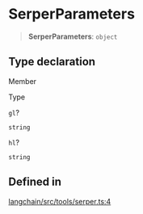 SerperParameters
================

> **SerperParameters**: `object`

Type declaration[​](#type-declaration "Direct link to Type declaration")
------------------------------------------------------------------------

Member

Type

`gl`?

`string`

`hl`?

`string`

Defined in[​](#defined-in "Direct link to Defined in")
------------------------------------------------------

[langchain/src/tools/serper.ts:4](https://github.com/hwchase17/langchainjs/blob/46e1734/langchain/src/tools/serper.ts#L4)